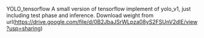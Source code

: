 YOLO_tensorflow
    A small version of tensorflow implement of yolo_v1, just including test phase and inference.
Download weight from url(https://drive.google.com/file/d/0B2JbaJSrWLpza08yS2FSUnV2dlE/view?usp=sharing)